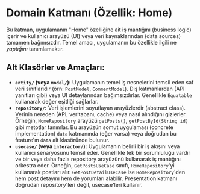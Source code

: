 # Domain Katmanı (Özellik: Home)

Bu katman, uygulamanın "Home" özelliğine ait iş mantığını (business logic) içerir ve kullanıcı arayüzü (UI) veya veri kaynaklarından (data sources) tamamen bağımsızdır. Temel amacı, uygulamanın bu özellikle ilgili ne _yaptığını_ tanımlamaktır.

## Alt Klasörler ve Amaçları:

- **`entity/` (veya `model/`):** Uygulamanın temel iş nesnelerini temsil eden saf veri sınıflarıdır (örn: `PostModel`, `CommentModel`). Dış katmanlardan (API yanıtları gibi) veya UI detaylarından bağımsızdırlar. Genellikle `Equatable` kullanarak değer eşitliği sağlarlar.
- **`repository/`:** Veri işlemlerini soyutlayan arayüzlerdir (abstract class). Verinin nereden (API, veritabanı, cache) veya nasıl alındığını gizlerler. Örneğin, `HomeRepository` arayüzü `getPosts()`, `getPostById(String id)` gibi metotlar tanımlar. Bu arayüzün somut uygulaması (concrete implementation) `data` katmanında (eğer varsa) veya doğrudan bu feature'ın `data` alt klasöründe bulunur.
- **`usecase/` (veya `interactor/`):** Uygulamanın belirli bir iş akışını veya kullanıcı senaryosunu temsil eder. Genellikle tek bir sorumluluğu vardır ve bir veya daha fazla repository arayüzünü kullanarak iş mantığını orkestra eder. Örneğin, `GetPostsUseCase` sınıfı, `HomeRepository`'yi kullanarak postları alır. `GetPostDetailUseCase` ise `HomeRepository`'den hem post detayını hem de yorumları alabilir. Presentation katmanı doğrudan repository'leri değil, usecase'leri kullanır.
